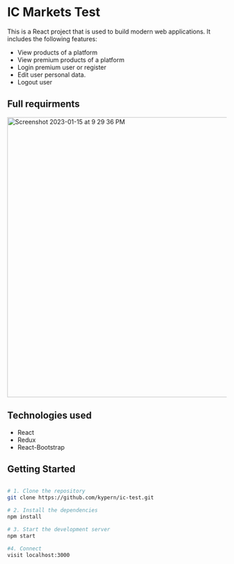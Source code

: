 # IC Markets Test

This is a React project that is used to build modern web applications. It includes the following features:

- View products of a platform
- View premium products of a platform
- Login premium user or register
- Edit user personal data.
- Logout user

## Full requirments 
<img width="642" alt="Screenshot 2023-01-15 at 9 29 36 PM" src="https://user-images.githubusercontent.com/79104505/212563214-4663cb5b-abb7-4eb3-a1fc-441efc35ac18.png">

## Technologies used
- React
- Redux
- React-Bootstrap

## Getting Started

```bash

# 1. Clone the repository
git clone https://github.com/kypern/ic-test.git

# 2. Install the dependencies
npm install

# 3. Start the development server
npm start

#4. Connect
visit localhost:3000
